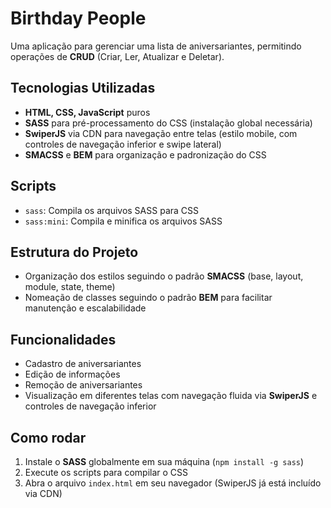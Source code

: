 # Birthday People

Uma aplicação para gerenciar uma lista de aniversariantes, permitindo operações de **CRUD** (Criar, Ler, Atualizar e Deletar).

## Tecnologias Utilizadas

- **HTML, CSS, JavaScript** puros
- **SASS** para pré-processamento do CSS (instalação global necessária)
- **SwiperJS** via CDN para navegação entre telas (estilo mobile, com controles de navegação inferior e swipe lateral)
- **SMACSS** e **BEM** para organização e padronização do CSS

## Scripts

- `sass`: Compila os arquivos SASS para CSS
- `sass:mini`: Compila e minifica os arquivos SASS

## Estrutura do Projeto

- Organização dos estilos seguindo o padrão **SMACSS** (base, layout, module, state, theme)
- Nomeação de classes seguindo o padrão **BEM** para facilitar manutenção e escalabilidade

## Funcionalidades

- Cadastro de aniversariantes
- Edição de informações
- Remoção de aniversariantes
- Visualização em diferentes telas com navegação fluida via **SwiperJS** e controles de navegação inferior

## Como rodar

1. Instale o **SASS** globalmente em sua máquina (`npm install -g sass`)
2. Execute os scripts para compilar o CSS
3. Abra o arquivo `index.html` em seu navegador (SwiperJS já está incluído via CDN)
